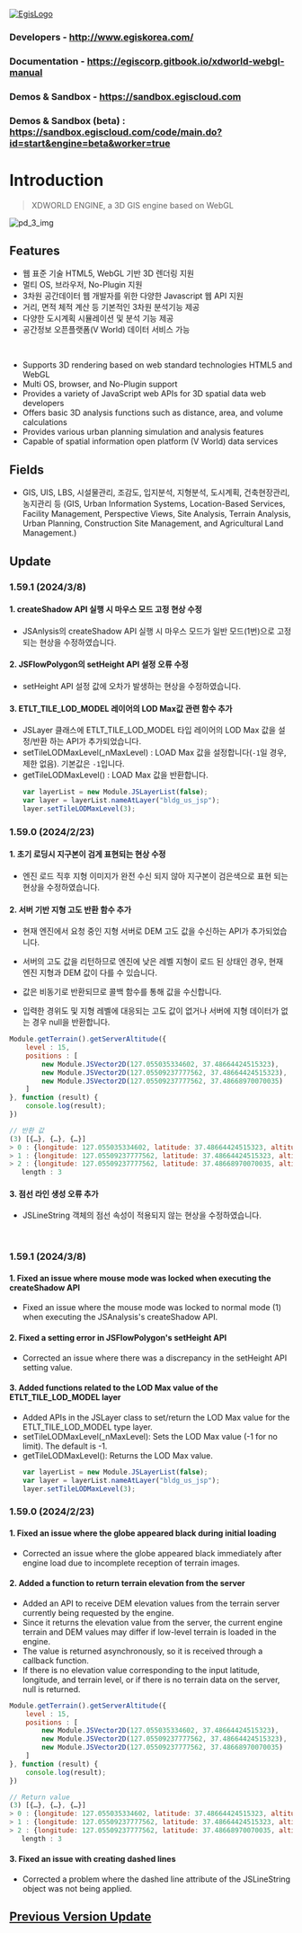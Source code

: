[![EgisLogo](https://user-images.githubusercontent.com/82925313/160987075-ce7eada9-91ca-4b72-beb6-396e142f90a2.png)](http://www.egiskorea.com/)

### Developers - http://www.egiskorea.com/
### Documentation - https://egiscorp.gitbook.io/xdworld-webgl-manual
### Demos & Sandbox - https://sandbox.egiscloud.com
### Demos & Sandbox (beta) : https://sandbox.egiscloud.com/code/main.do?id=start&engine=beta&worker=true

# Introduction

> XDWORLD ENGINE, a 3D GIS engine based on WebGL

![pd_3_img](https://user-images.githubusercontent.com/82925313/160986727-f473c308-7881-4342-8c08-e31566d93a3b.png)

## Features
-   웹 표준 기술 HTML5, WebGL 기반 3D 렌더링 지원
-   멀티 OS, 브라우저, No-Plugin 지원
-   3차원 공간데이터 웹 개발자를 위한 다양한 Javascript 웹 API 지원
-   거리, 면적 체적 계산 등 기본적인 3차원 분석기능 제공
-   다양한 도시계획 시뮬레이션 및 분석 기능 제공
-   공간정보 오픈플랫폼(V World) 데이터 서비스 가능
<br>

-   Supports 3D rendering based on web standard technologies HTML5 and WebGL
-   Multi OS, browser, and No-Plugin support
-   Provides a variety of JavaScript web APIs for 3D spatial data web developers
-   Offers basic 3D analysis functions such as distance, area, and volume calculations
-   Provides various urban planning simulation and analysis features
-   Capable of spatial information open platform (V World) data services

## Fields

-   GIS, UIS, LBS, 시설물관리, 조감도, 입지분석, 지형분석, 도시계획, 건축현장관리, 농지관리 등
(GIS, Urban Information Systems, Location-Based Services, Facility Management, Perspective Views, Site Analysis, Terrain Analysis, Urban Planning, Construction Site Management, and Agricultural Land Management.)

## Update

### 1.59.1 (2024/3/8)

#### 1. createShadow API 실행 시 마우스 모드 고정 현상 수정 
  * JSAnlysis의 createShadow API 실행 시 마우스 모드가 일반 모드(1번)으로 고정되는 현상을 수정하였습니다. 

#### 2. JSFlowPolygon의 setHeight API 설정 오류 수정
  * setHeight API 설정 값에 오차가 발생하는 현상을 수정하였습니다.

#### 3. ETLT_TILE_LOD_MODEL 레이어의 LOD Max값 관련 함수 추가
  * JSLayer 클래스에 ETLT_TILE_LOD_MODEL 타입 레이어의 LOD Max 값을 설정/반환 하는 API가 추가되었습니다.
  * setTileLODMaxLevel(_nMaxLevel) : LOAD Max 값을 설정합니다(`-1`일 경우, 제한 없음). 기본값은 `-1`입니다.
  * getTileLODMaxLevel() : LOAD Max 값을 반환합니다.
    ``` javascript
    var layerList = new Module.JSLayerList(false);
    var layer = layerList.nameAtLayer("bldg_us_jsp");
    layer.setTileLODMaxLevel(3);
    ```
### 1.59.0 (2024/2/23)
#### 1. 초기 로딩시 지구본이 검게 표현되는 현상 수정
- 엔진 로드 직후 지형 이미지가 완전 수신 되지 않아 지구본이 검은색으로 표현 되는 현상을 수정하였습니다.

#### 2. 서버 기반 지형 고도 반환 함수 추가
- 현재 엔진에서 요청 중인 지형 서버로 DEM 고도 값을 수신하는 API가 추가되었습니다.

- 서버의 고도 값을 리턴하므로 엔진에 낮은 레벨 지형이 로드 된 상태인 경우, 현재 엔진 지형과 DEM 값이 다를 수 있습니다.

- 값은 비동기로 반환되므로 콜백 함수를 통해 값을 수신합니다.

- 입력한 경위도 및 지형 레벨에 대응되는 고도 값이 없거나 서버에 지형 데이터가 없는 경우 null을 반환합니다.

``` javascript
Module.getTerrain().getServerAltitude({
    level : 15,
    positions : [
        new Module.JSVector2D(127.055035334602, 37.48664424515323),
        new Module.JSVector2D(127.05509237777562, 37.48664424515323),
        new Module.JSVector2D(127.05509237777562, 37.48668970070035)
    ]
}, function (result) {
    console.log(result);
})

// 반환 값
(3) [{…}, {…}, {…}]
> 0 : {longitude: 127.055035334602, latitude: 37.48664424515323, altitude: 9.70352554321289}
> 1 : {longitude: 127.05509237777562, latitude: 37.48664424515323, altitude: 9.70939826965332}
> 2 : {longitude: 127.05509237777562, latitude: 37.48668970070035, altitude: null}    // 고도 값이 없는 경우 null 반환
   length : 3
```
#### 3. 점선 라인 생성 오류 추가
* JSLineString 객체의 점선 속성이 적용되지 않는 현상을 수정하였습니다.

<br>

### 1.59.1 (2024/3/8)

#### 1. Fixed an issue where mouse mode was locked when executing the createShadow API
  * Fixed an issue where the mouse mode was locked to normal mode (1) when executing the JSAnalysis's createShadow API.

#### 2. Fixed a setting error in JSFlowPolygon's setHeight API
  * Corrected an issue where there was a discrepancy in the setHeight API setting value.

#### 3. Added functions related to the LOD Max value of the ETLT_TILE_LOD_MODEL layer
  * Added APIs in the JSLayer class to set/return the LOD Max value for the ETLT_TILE_LOD_MODEL type layer.
  * setTileLODMaxLevel(_nMaxLevel): Sets the LOD Max value (-1 for no limit). The default is -1.
  * getTileLODMaxLevel(): Returns the LOD Max value.
    ``` javascript
    var layerList = new Module.JSLayerList(false);
    var layer = layerList.nameAtLayer("bldg_us_jsp");
    layer.setTileLODMaxLevel(3);
    ```
### 1.59.0 (2024/2/23)
#### 1. Fixed an issue where the globe appeared black during initial loading
- Corrected an issue where the globe appeared black immediately after engine load due to incomplete reception of terrain images.

#### 2. Added a function to return terrain elevation from the server
- Added an API to receive DEM elevation values from the terrain server currently being requested by the engine.
- Since it returns the elevation value from the server, the current engine terrain and DEM values may differ if low-level terrain is loaded in the engine.
- The value is returned asynchronously, so it is received through a callback function.
- If there is no elevation value corresponding to the input latitude, longitude, and terrain level, or if there is no terrain data on the server, null is returned.

``` javascript
Module.getTerrain().getServerAltitude({
    level : 15,
    positions : [
        new Module.JSVector2D(127.055035334602, 37.48664424515323),
        new Module.JSVector2D(127.05509237777562, 37.48664424515323),
        new Module.JSVector2D(127.05509237777562, 37.48668970070035)
    ]
}, function (result) {
    console.log(result);
})

// Return value
(3) [{…}, {…}, {…}]
> 0 : {longitude: 127.055035334602, latitude: 37.48664424515323, altitude: 9.70352554321289}
> 1 : {longitude: 127.05509237777562, latitude: 37.48664424515323, altitude: 9.70939826965332}
> 2 : {longitude: 127.05509237777562, latitude: 37.48668970070035, altitude: null}    // 고도 값이 없는 경우 null 반환
   length : 3
```
#### 3. Fixed an issue with creating dashed lines
* Corrected a problem where the dashed line attribute of the JSLineString object was not being applied.


## [Previous Version Update](https://egiscorp.gitbook.io/xdworld-webgl-manual/release)
